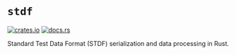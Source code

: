 # `stdf`

[![crates.io](https://img.shields.io/crates/v/stdf.svg)](https://crates.io/crates/stdf)
[![docs.rs](https://docs.rs/stdf/badge.svg)](https://docs.rs/stdf)

Standard Test Data Format (STDF) serialization and data processing in Rust.

